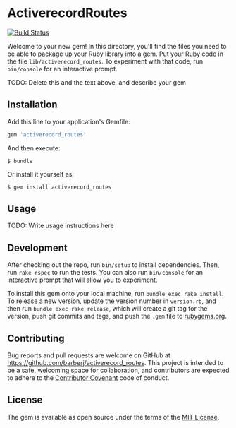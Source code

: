 # ActiverecordRoutes
[![Build Status](https://travis-ci.org/barberj/activerecord_routes.svg?branch=master)](https://travis-ci.org/barberj/activerecord_routes)

Welcome to your new gem! In this directory, you'll find the files you need to be able to package up your Ruby library into a gem. Put your Ruby code in the file `lib/activerecord_routes`. To experiment with that code, run `bin/console` for an interactive prompt.

TODO: Delete this and the text above, and describe your gem

## Installation

Add this line to your application's Gemfile:

```ruby
gem 'activerecord_routes'
```

And then execute:

    $ bundle

Or install it yourself as:

    $ gem install activerecord_routes

## Usage

TODO: Write usage instructions here

## Development

After checking out the repo, run `bin/setup` to install dependencies. Then, run `rake rspec` to run the tests. You can also run `bin/console` for an interactive prompt that will allow you to experiment.

To install this gem onto your local machine, run `bundle exec rake install`. To release a new version, update the version number in `version.rb`, and then run `bundle exec rake release`, which will create a git tag for the version, push git commits and tags, and push the `.gem` file to [rubygems.org](https://rubygems.org).

## Contributing

Bug reports and pull requests are welcome on GitHub at https://github.com/barberj/activerecord_routes. This project is intended to be a safe, welcoming space for collaboration, and contributors are expected to adhere to the [Contributor Covenant](contributor-covenant.org) code of conduct.


## License

The gem is available as open source under the terms of the [MIT License](http://opensource.org/licenses/MIT).

